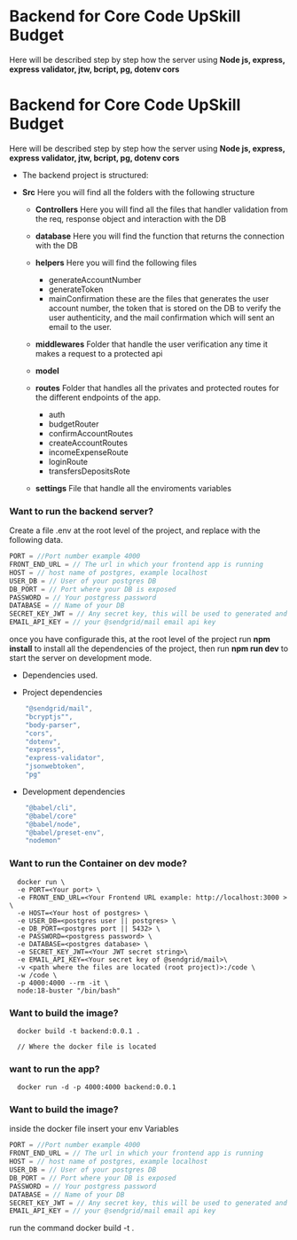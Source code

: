 # Backend for Core Code UpSkill Budget

Here will be described step by step how the server using <strong>Node js, express, express validator, jtw, bcript, pg, dotenv cors</strong>

# Backend for Core Code UpSkill Budget

Here will be described step by step how the server using <strong>Node js, express, express validator, jtw, bcript, pg, dotenv cors</strong>

* The backend project is structured:

- <strong>Src</strong>
  Here you will find all the folders with the following structure
    - <strong>Controllers</strong>
      Here you will find all the files that handler validation from the req, response object and interaction with the DB

    - <strong>database</strong>
      Here you will find the function that returns the connection with the DB
    - <strong>helpers</strong>
      Here you will find the following files
        - generateAccountNumber
        - generateToken
        - mainConfirmation
      these are the files that generates the user account number, the token that is stored on the DB to verify the user authenticity, and the mail               confirmation which will sent an email to the user.
    - <strong>middlewares</strong>
      Folder that handle the user verification any time it makes a request to a protected api

    - <strong>model</strong>
    
    - <strong>routes</strong>
    Folder that handles all the privates and protected routes for the different endpoints of the app.
        * auth
        * budgetRouter
        * confirmAccountRoutes
        * createAccountRoutes
        * incomeExpenseRoute
        * loginRoute
        * transfersDepositsRote

    - <strong>settings</strong>
    File that handle all the enviroments variables


### Want to run the backend server?

Create a file .env at the root level of the project, and replace with the following data.

```javascript
PORT = //Port number example 4000
FRONT_END_URL = // The url in which your frontend app is running
HOST = // host name of postgres, example localhost
USER_DB = // User of your postgres DB
DB_PORT = // Port where your DB is exposed
PASSWORD = // Your postgress password
DATABASE = // Name of your DB
SECRET_KEY_JWT = // Any secret key, this will be used to generated and sigh you JW
EMAIL_API_KEY = // your @sendgrid/mail email api key
```

once you have configurade this, at the root level of the project run <strong>npm install</strong> to install all the dependencies of the project, then run <strong>npm run dev</strong> to start the server on development mode.

* Dependencies used.

- Project dependencies
```javascript
    "@sendgrid/mail",
    "bcryptjs"",
    "body-parser",
    "cors",
    "dotenv",
    "express",
    "express-validator",
    "jsonwebtoken",
    "pg"
```
- Development dependencies
```javascript
    "@babel/cli",
    "@babel/core"
    "@babel/node",
    "@babel/preset-env",
    "nodemon"
```

### Want to run the Container on dev mode?
```shell
  docker run \
  -e PORT=<Your port> \
  -e FRONT_END_URL=<Your Frontend URL example: http://localhost:3000 > \
  -e HOST=<Your host of postgres> \
  -e USER_DB=<postgres user || postgres> \
  -e DB_PORT=<postgres port || 5432> \
  -e PASSWORD=<postgress password> \
  -e DATABASE=<postgres database> \
  -e SECRET_KEY_JWT=<Your JWT secret string>\
  -e EMAIL_API_KEY=<Your secret key of @sendgrid/mail>\
  -v <path where the files are located (root project)>:/code \
  -w /code \
  -p 4000:4000 --rm -it \
  node:18-buster "/bin/bash"
```

### Want to build the image?
```shell
  docker build -t backend:0.0.1 .

  // Where the docker file is located
```

### want to run the app?
```shell
  docker run -d -p 4000:4000 backend:0.0.1 
```

### Want to build the image?
inside the docker file insert your env Variables
```javascript
PORT = //Port number example 4000
FRONT_END_URL = // The url in which your frontend app is running
HOST = // host name of postgres, example localhost
USER_DB = // User of your postgres DB
DB_PORT = // Port where your DB is exposed
PASSWORD = // Your postgress password
DATABASE = // Name of your DB
SECRET_KEY_JWT = // Any secret key, this will be used to generated and sigh you JW
EMAIL_API_KEY = // your @sendgrid/mail email api key
```
run the command
docker build -t <your tag name> .
